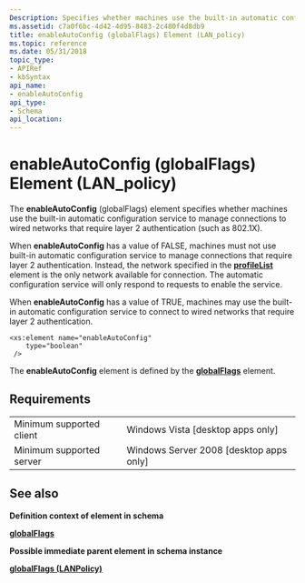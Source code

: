 ```yaml
---
Description: Specifies whether machines use the built-in automatic configuration service to manage connections to wired networks that require layer 2 authentication (such as 802.1X).
ms.assetid: c7a0f6bc-4d42-4d95-8483-2c480f4d8db9
title: enableAutoConfig (globalFlags) Element (LAN_policy)
ms.topic: reference
ms.date: 05/31/2018
topic_type: 
- APIRef
- kbSyntax
api_name: 
- enableAutoConfig
api_type: 
- Schema
api_location: 
---
```


# enableAutoConfig (globalFlags) Element (LAN_policy)

The **enableAutoConfig** (globalFlags) element specifies whether machines use the built-in automatic configuration service to manage connections to wired networks that require layer 2 authentication (such as 802.1X).

When **enableAutoConfig** has a value of FALSE, machines must not use built-in automatic configuration service to manage connections that require layer 2 authentication. Instead, the network specified in the [**profileList**](lan-policyschema-profilelist-lanpolicy-element.md) element is the only network available for connection. The automatic configuration service will only respond to requests to enable the service.

When **enableAutoConfig** has a value of TRUE, machines may use the built-in automatic configuration service to connect to wired networks that require layer 2 authentication.

``` syntax
<xs:element name="enableAutoConfig"
    type="boolean"
 />
```

The **enableAutoConfig** element is defined by the [**globalFlags**](lan-policyschema-globalflags-lanpolicy-element.md) element.

## Requirements



|                                     |                                                      |
|-------------------------------------|------------------------------------------------------|
| Minimum supported client<br/> | Windows Vista \[desktop apps only\]<br/>       |
| Minimum supported server<br/> | Windows Server 2008 \[desktop apps only\]<br/> |



## See also

<dl> <dt>

**Definition context of element in schema**
</dt> <dt>

[**globalFlags**](lan-policyschema-globalflags-lanpolicy-element.md)
</dt> <dt>

**Possible immediate parent element in schema instance**
</dt> <dt>

[**globalFlags (LANPolicy)**](lan-policyschema-globalflags-lanpolicy-element.md)
</dt> </dl>

 

 




